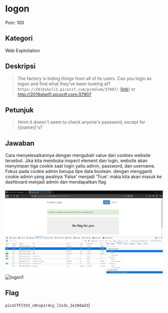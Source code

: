 # logon
Poin: 100
## Kategori
Web Exploitation
## Deskripsi
> The factory is hiding things from all of its users. Can you login as logon and find what they've been looking at? `https://2019shell1.picoctf.com/problem/37907/` ([link](https://2019shell1.picoctf.com/problem/37907/)) or http://2019shell1.picoctf.com:37907
## Petunjuk
> Hmm it doesn't seem to check anyone's password, except for {{name}}'s?
## Jawaban
Cara menyelesaikannya dengan mengubah value dari cookies website tersebut. Jika kita membuka inspect element dan login, website akan menyimpan tiga cookie saat login yaitu admin, password, dan username. Fokus pada cookie admin berupa tipe data boolean. dengan mengganti cookie admin yang awalnya 'False' menjadi 'True'. maka kita akan masuk ke dashboard menjadi admin dan mendapatkan flag
![logon](logon.jpg)
![logon1](logon1.jpg)

## Flag
`picoCTF{th3_c0nsp1r4cy_l1v3s_2e19dad3}`